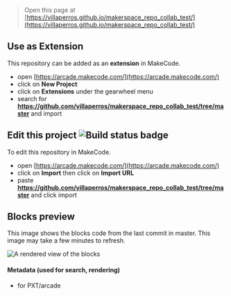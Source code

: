 
> Open this page at [https://villaperros.github.io/makerspace_repo_collab_test/](https://villaperros.github.io/makerspace_repo_collab_test/)

## Use as Extension

This repository can be added as an **extension** in MakeCode.

* open [https://arcade.makecode.com/](https://arcade.makecode.com/)
* click on **New Project**
* click on **Extensions** under the gearwheel menu
* search for **https://github.com/villaperros/makerspace_repo_collab_test/tree/master** and import

## Edit this project ![Build status badge](https://github.com/villaperros/makerspace_repo_collab_test/tree/master/workflows/MakeCode/badge.svg)

To edit this repository in MakeCode.

* open [https://arcade.makecode.com/](https://arcade.makecode.com/)
* click on **Import** then click on **Import URL**
* paste **https://github.com/villaperros/makerspace_repo_collab_test/tree/master** and click import

## Blocks preview

This image shows the blocks code from the last commit in master.
This image may take a few minutes to refresh.

![A rendered view of the blocks](https://github.com/villaperros/makerspace_repo_collab_test/tree/master/raw/master/.github/makecode/blocks.png)

#### Metadata (used for search, rendering)

* for PXT/arcade
<script src="https://makecode.com/gh-pages-embed.js"></script><script>makeCodeRender("{{ site.makecode.home_url }}", "{{ site.github.owner_name }}/{{ site.github.repository_name }}");</script>
